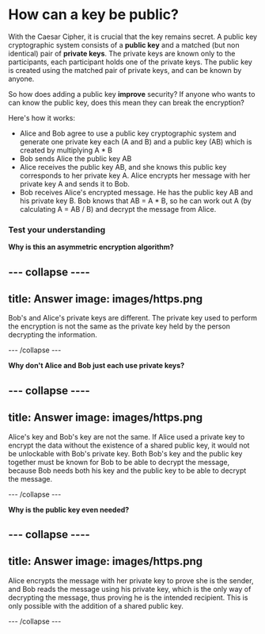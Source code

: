 # How can a key be public?

With the Caesar Cipher, it is crucial that the key remains secret. A public key cryptographic system consists of a **public key** and a matched (but non identical) pair of **private keys**. The private keys are known only to the participants, each participant holds one of the private keys. The public key is created using the matched pair of private keys, and can be known by anyone.

So how does adding a public key __improve__ security? If anyone who wants to can know the public key, does this mean they can break the encryption?

Here's how it works:

- Alice and Bob agree to use a public key cryptographic system and generate one private key each (A and B) and a public key (AB) which is created by multiplying A * B
- Bob sends Alice the public key AB
- Alice receives the public key AB, and she knows this public key corresponds to her private key A. Alice encrypts her message with her private key A and sends it to Bob.
- Bob receives Alice's encrypted message. He has the public key AB and his private key B. Bob knows that AB = A * B, so he can work out A (by calculating A = AB / B) and decrypt the message from Alice.

### Test your understanding

**Why is this an asymmetric encryption algorithm?**


--- collapse ----
---
title: Answer
image: images/https.png
---

Bob's and Alice's private keys are different. The private key used to perform the encryption is not the same as the private key held by the person decrypting the information.

--- /collapse ---

**Why don't Alice and Bob just each use private keys?**


--- collapse ----
---
title: Answer
image: images/https.png
---

Alice's key and Bob's key are not the same. If Alice used a private key to encrypt the data without the existence of a shared public key, it would not be unlockable with Bob's private key. Both Bob's key and the public key together must be known for Bob to be able to decrypt the message, because Bob needs both his key and the public key to be able to decrypt the message.

--- /collapse ---

**Why is the public key even needed?**


--- collapse ----
---
title: Answer
image: images/https.png
---
Alice encrypts the message with her private key to prove she is the sender, and Bob reads the message using his private key, which is the only way of decrypting the message, thus proving he is the intended recipient. This is only possible with the addition of a shared public key.

--- /collapse ---
